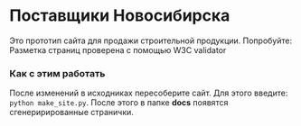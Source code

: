 # Поставщики Новосибирска

Это прототип сайта для продажи строительной продукции. Попробуйте: 
Разметка страниц проверена с помощью W3C validator

### Как с этим работать

После изменений в исходниках пересоберите сайт. Для этого введите: `python make_site.py`.
После этого в папке **docs** появятся сгенерирированные странички.